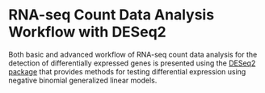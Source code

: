 # RNA-seq Count Data Analysis Workflow with DESeq2
Both basic and advanced workflow of RNA-seq count data analysis for the detection of differentially expressed genes is presented using the [DESeq2 package](https://www.bioconductor.org/packages/release/bioc/html/DESeq2.html) that provides methods for testing differential expression using negative binomial generalized linear models.
